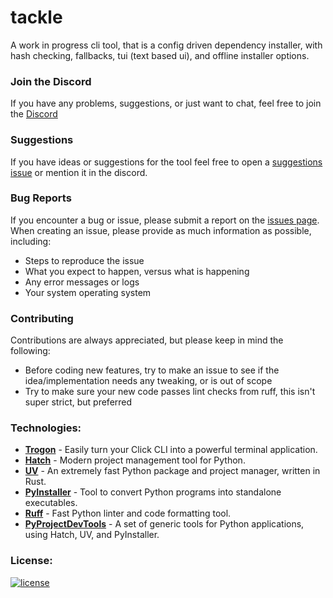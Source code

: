 # tackle
A work in progress cli tool, that is a config driven dependency installer, with hash checking, fallbacks, tui (text based ui), and offline installer options.

### Join the Discord
If you have any problems, suggestions, or just want to chat, feel free to join the [Discord](https://discord.gg/EvUuAD4QvS)


### Suggestions
If you have ideas or suggestions for the tool feel free to open a [suggestions issue](https://github.com/Mythical-Github/tackle/issues) or mention it in the discord.


### Bug Reports
If you encounter a bug or issue, please submit a report on the [issues page](https://github.com/Mythical-Github/tackle/issues). 
When creating an issue, please provide as much information as possible, including:
- Steps to reproduce the issue
- What you expect to happen, versus what is happening
- Any error messages or logs
- Your system operating system


### Contributing
Contributions are always appreciated, but please keep in mind the following:
- Before coding new features, try to make an issue to see if the idea/implementation needs any tweaking, or is out of scope
- Try to make sure your new code passes lint checks from ruff, this isn't super strict, but preferred


### Technologies:
- **[Trogon](https://github.com/Textualize/trogon)** - Easily turn your Click CLI into a powerful terminal application.
- **[Hatch](https://github.com/pypa/hatch)** - Modern project management tool for Python.
- **[UV](https://github.com/astral-sh/uv)** - An extremely fast Python package and project manager, written in Rust.
- **[PyInstaller](https://github.com/pyinstaller/pyinstaller)** - Tool to convert Python programs into standalone executables.
- **[Ruff](https://github.com/astral-sh/ruff)** - Fast Python linter and code formatting tool.
- **[PyProjectDevTools](https://github.com/Mythical-Github/py_project_dev_tools)** - A set of generic tools for Python applications, using Hatch, UV, and PyInstaller.


### License:
[![license](https://www.gnu.org/graphics/gplv3-with-text-136x68.png)](LICENSE)
